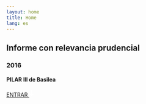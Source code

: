 ```yaml
---
layout: home
title: Home
lang: es
---
```


## Informe con relevancia prudencial
### 2016
#### PILAR III de Basilea

<div class="home-link">
  <a href="{{site.baseurl}}/introduccion/" >
    ENTRAR
    <svg width="13px" height="18px" viewBox="366 311 13 18" version="1.1" xmlns="http://www.w3.org/2000/svg" xmlns:xlink="http://www.w3.org/1999/xlink">
      <path d="M371,323.585786 L371,311 L373,311 L373,323.563691 L376.656854,320 L378.071068,321.414214 L372,327.5 L370.5,326 L370.543447,325.95766 L366,321.414214 L367.414214,320 L371,323.585786 Z" id="Combined-Shape" stroke="none" fill="#FFFFFF" fill-rule="evenodd"></path>
    </svg>
  </a>
</div>